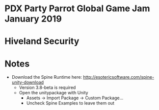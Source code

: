 # PDX Party Parrot Global Game Jam January 2019

# Hiveland Security

# Notes

* Download the Spine Runtime here: http://esotericsoftware.com/spine-unity-download
  * Version 3.8-beta is required
  * Open the unitypackage with Unity
    * Assets -> Import Package -> Custom Package...
    * Uncheck Spine Examples to leave them out
